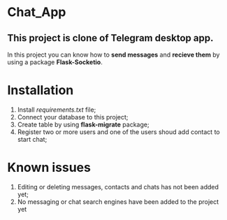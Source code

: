 # Chat_App
## This project is clone of Telegram desktop app.

In this project you can know how to **send messages** and **recieve them** by using a package **Flask-Socketio**.

# Installation
1. Install _requirements.txt_ file;
2. Connect your database to this project;
3. Create table by using **flask-migrate** package;
4. Register two or more users and one of the users shoud add contact to start chat;

# Known issues
1. Editing or deleting messages, contacts and chats has not been added yet;
2. No messaging or chat search engines have been added to the project yet





